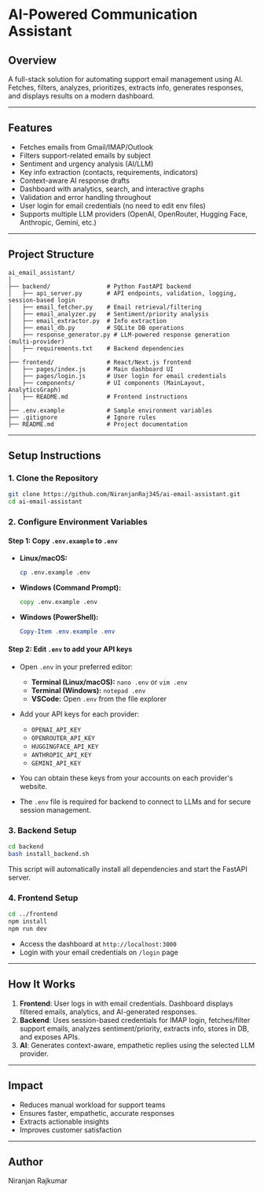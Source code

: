 # AI-Powered Communication Assistant

## Overview

A full-stack solution for automating support email management using AI. Fetches, filters, analyzes, prioritizes, extracts info, generates responses, and displays results on a modern dashboard.

---

## Features

- Fetches emails from Gmail/IMAP/Outlook
- Filters support-related emails by subject
- Sentiment and urgency analysis (AI/LLM)
- Key info extraction (contacts, requirements, indicators)
- Context-aware AI response drafts
- Dashboard with analytics, search, and interactive graphs
- Validation and error handling throughout
- User login for email credentials (no need to edit env files)
- Supports multiple LLM providers (OpenAI, OpenRouter, Hugging Face, Anthropic, Gemini, etc.)

---

## Project Structure

```
ai_email_assistant/
│
├── backend/                # Python FastAPI backend
│   ├── api_server.py       # API endpoints, validation, logging, session-based login
│   ├── email_fetcher.py    # Email retrieval/filtering
│   ├── email_analyzer.py   # Sentiment/priority analysis
│   ├── email_extractor.py  # Info extraction
│   ├── email_db.py         # SQLite DB operations
│   ├── response_generator.py # LLM-powered response generation (multi-provider)
│   ├── requirements.txt    # Backend dependencies
│
├── frontend/               # React/Next.js frontend
│   ├── pages/index.js      # Main dashboard UI
│   ├── pages/login.js      # User login for email credentials
│   ├── components/         # UI components (MainLayout, AnalyticsGraph)
│   ├── README.md           # Frontend instructions
│
├── .env.example            # Sample environment variables
├── .gitignore              # Ignore rules
├── README.md               # Project documentation
```

---

## Setup Instructions

### 1. Clone the Repository

```bash
git clone https://github.com/NiranjanRaj345/ai-email-assistant.git
cd ai-email-assistant
```

### 2. Configure Environment Variables


#### Step 1: Copy `.env.example` to `.env`

- **Linux/macOS:**
  ```bash
  cp .env.example .env
  ```
- **Windows (Command Prompt):**
  ```cmd
  copy .env.example .env
  ```
- **Windows (PowerShell):**
  ```powershell
  Copy-Item .env.example .env
  ```

#### Step 2: Edit `.env` to add your API keys

- Open `.env` in your preferred editor:
  - **Terminal (Linux/macOS):** `nano .env` or `vim .env`
  - **Terminal (Windows):** `notepad .env`
  - **VSCode:** Open `.env` from the file explorer

- Add your API keys for each provider:
  - `OPENAI_API_KEY`
  - `OPENROUTER_API_KEY`
  - `HUGGINGFACE_API_KEY`
  - `ANTHROPIC_API_KEY`
  - `GEMINI_API_KEY`

- You can obtain these keys from your accounts on each provider's website.

- The `.env` file is required for backend to connect to LLMs and for secure session management.

### 3. Backend Setup

```bash
cd backend
bash install_backend.sh
```
This script will automatically install all dependencies and start the FastAPI server.

### 4. Frontend Setup

```bash
cd ../frontend
npm install
npm run dev
```

- Access the dashboard at `http://localhost:3000`
- Login with your email credentials on `/login` page

---

## How It Works

1. **Frontend**: User logs in with email credentials. Dashboard displays filtered emails, analytics, and AI-generated responses.
2. **Backend**: Uses session-based credentials for IMAP login, fetches/filter support emails, analyzes sentiment/priority, extracts info, stores in DB, and exposes APIs.
3. **AI**: Generates context-aware, empathetic replies using the selected LLM provider.

---

## Impact

- Reduces manual workload for support teams
- Ensures faster, empathetic, accurate responses
- Extracts actionable insights
- Improves customer satisfaction

---

## Author

Niranjan Rajkumar